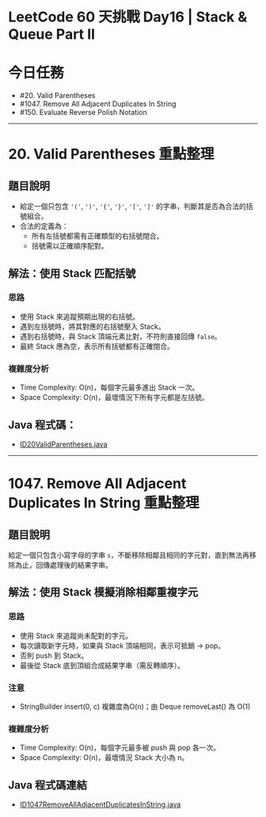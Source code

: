 # LeetCode 60 天挑戰 Day16 | Stack & Queue Part II

# 今日任務

- #20. Valid Parentheses
- #1047. Remove All Adjacent Duplicates In String
- #150. Evaluate Reverse Polish Notation

---

# 20. Valid Parentheses 重點整理

## 題目說明

- 給定一個只包含 `'('`, `')'`, `'{'`, `'}'`, `'['`, `']'` 的字串，判斷其是否為合法的括號組合。
- 合法的定義為：
  - 所有左括號都需有正確類型的右括號閉合。
  - 括號需以正確順序配對。

## 解法：使用 Stack 匹配括號

### 思路
- 使用 Stack 來追蹤預期出現的右括號。
- 遇到左括號時，將其對應的右括號壓入 Stack。
- 遇到右括號時，與 Stack 頂端元素比對，不符則直接回傳 `false`。
- 最終 Stack 應為空，表示所有括號都有正確閉合。

### 複雜度分析
- Time Complexity: O(n)，每個字元最多進出 Stack 一次。
- Space Complexity: O(n)，最壞情況下所有字元都是左括號。

## Java 程式碼：
- [ID20ValidParentheses.java](../../src/main/java/io/github/monty/leetcode/stackqueue/ID20ValidParentheses.java)

---

# 1047. Remove All Adjacent Duplicates In String 重點整理

## 題目說明

給定一個只包含小寫字母的字串 `s`，不斷移除相鄰且相同的字元對，直到無法再移除為止，回傳處理後的結果字串。

## 解法：使用 Stack 模擬消除相鄰重複字元

### 思路

- 使用 Stack 來追蹤尚未配對的字元。
- 每次讀取新字元時，如果與 Stack 頂端相同，表示可抵銷 → pop。
- 否則 push 到 Stack。
- 最後從 Stack 底到頂組合成結果字串（需反轉順序）。

### 注意

- StringBuilder insert(0, c) 複雜度為O(n)；由 Deque removeLast() 為 O(1)

### 複雜度分析

- Time Complexity: O(n)，每個字元最多被 push 與 pop 各一次。
- Space Complexity: O(n)，最壞情況 Stack 大小為 n。


## Java 程式碼連結

- [ID1047RemoveAllAdjacentDuplicatesInString.java](../../src/main/java/io/github/monty/leetcode/stackqueue/ID1047RemoveAllAdjacentDuplicatesInString.java)